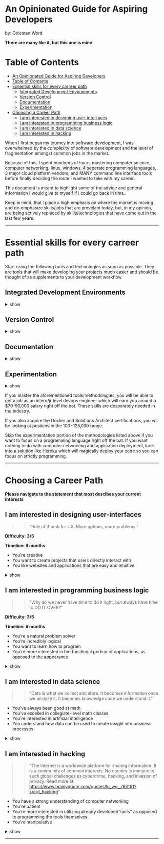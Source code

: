 # An Opinionated Guide for Aspiring Developers
by: Coleman Word

**There are many like it, but this one is mine**

Table of Contents
=================

   * [An Opinionated Guide for Aspiring Developers](#an-opinionated-guide-for-aspiring-developers)
   * [Table of Contents](#table-of-contents)
   * [Essential skills for every carreer path](#essential-skills-for-every-carreer-path)
      * [Integrated Development Environments](#integrated-development-environments)
      * [Version Control](#version-control)
      * [Documentation](#documentation)
      * [Experimentation](#experimentation)
   * [Choosing a Career Path](#choosing-a-career-path)
      * [I am interested in designing user-interfaces](#i-am-interested-in-designing-user-interfaces)
      * [I am interested in programming business logic](#i-am-interested-in-programming-business-logic)
      * [I am interested in data science](#i-am-interested-in-data-science)
      * [I am interested in hacking](#i-am-interested-in-hacking)

When I first began my journey into software development, I was overwhelmed
by the complexity of software development and the level of fragmentation 
amongst common jobs in the market. 

Because of this, I spent hundreds of hours mastering computer science, computer
networking, linux, windows, 4 seperate programming languages, 3 major cloud 
platform vendors, and MANY command line interface tools before finally deciding
the route I wanted to take with my career. 

This document is meant to highlight some of the advice and general information
I would give to myself if I could go back in time..

Keep in mind, that I place a high emphasis on where the market is moving and de-emphasize
skills/jobs that are prevelant today, but, in my opinion, are being actively 
replaced by skills/technologies that have come out in the last few years.

*******************************************************************************************

# Essential skills for every carreer path
Start using the following tools and technologies as soon as possible. They are tools that 
will make developing your projects much easier and should be thought of as supplements to 
your development workflow.

## Integrated Development Environments

<details><summary>show</summary>
<p>

**Overview**


An integrated development environment is an application you can download onto your 
PC for actively developing your projects. They generally have many features like 
an integrated terminal, file organization, debugging, and extensions that can help you
develop clean code faster.

**Tips**

* VScode is free and by far my favorite IDE. 

**Resources**

* [Getting Started w/ VScode](https://code.visualstudio.com/docs/introvideos/basics)

</p>
</details>

## Version Control
<details><summary>show</summary>
<p>

**Overview**

Version control is a system that records changes to a file or set of files over time so that you can recall specific versions later. The most popular tool for code version control is Git. A Git repository is where you will keep the files that make up your application.
**Tips**

* Get a github account
* Keep all your projects in seperate git repositories
* Master the git cli
* Use GitHub as a search engine to explore projects- A good source for inspiration.

**Resources**

* [Git Tutorial](https://guides.github.com/activities/hello-world/)
* [GitHub](https://github.com/)

</p>
</details>

## Documentation
<details><summary>show</summary>
<p>

**Overview**

Once you have a Github account set up, it will be essential to create documentation
for your projects/code. This is done by creating a README.md file in the root of the project
folder. The file extension for README is generally markdown. Markdown is a markup language that
allows you quickly format documents and insert elements like headings, lists, code blocks, and much 
more. 

**Tips**

* Markdown is easy, take a day or two to learn it
* Creating documentation is a good way to learn- Document every step of your development workflow so that
you have a very clear understanding of what it is you're doing.
* Documentation will turn your GitHub repository into your future resume
* Documenation allows others to understand and reuse your code.
* Code without documentation is useless

**Resources**

* [Markdwon Cheatsheet](https://guides.github.com/pdfs/markdown-cheatsheet-online.pdf)
* [Markdown Newtab](https://chrome.google.com/webstore/detail/markdown-new-tab/demppioeofcekpjcnlkmdjbabifjnokj?hl=en)

</p>
</details>

## Experimentation
<details><summary>show</summary>
<p>

**Overview**

Once you're ready to start programming, you'll immediately start wondering where your code is 
supposed to run. Programs in development are generally run on your personal PC, while finished
projects are generally run on dedicated servers. A problem many developers encounter is "My code runs
on my PC, but it doesn't work on a dedicated server!". This is because when you're developing on your
PC, you download code dependencies(libraries/frameworks) which your code relies on to execute. When you 
move your files to a server, the dependencies are no longer in place. 

To solve this problem, I recommend using a portable sandbox environment on your PC so that you can 
transfer your project AND all of it's dependencies to other computers. 

**Tips**
* Learn and use Docker to stage your programs. 
* Docker has created a paradigm shift within the industry and is very popular
* Create a dockerhub account
* Learn how to create dockerfiles
* Setup an Amazon Web Services account once you want to deploy your project on a dedicated server
* This will take time to master
* This will drastically improve your marketability in the application process

**Resources**

* [Getting Started](https://docs.docker.com/get-started/)
* [DockerHub](https://hub.docker.com/)
* [Interactive Tutorials](https://www.katacoda.com/courses/docker)
* [Amazon Web Services](https://aws.amazon.com/)
* [Docker Certification](https://success.docker.com/certification)
* [AWS Solutions Architect Certification](https://aws.amazon.com/certification/certified-solutions-architect-associate/)
* [Docker Online Courses](https://www.udemy.com/topic/docker/)
* [AWS Online Course](https://www.udemy.com/aws-certified-solutions-architect-associate/)
</p>
</details>


If you master the aforementioned tools/methodologies, you will be able to get a job as an intern/jr level
devops engineer which will earn you around a $70-90,000 salary right off the bat. These skills are desperately needed in the industry.

If you also acquire the Docker and Solutions Architect certifications, you will be looking at postions
in the $100-$125,000 range.

Skip the experimentation portion of the methodologies listed above if you want to focus on a programming
language right off the bat. If you want nothing to do with computer networking and application deployment,
look into a solution like [Heroku](https://signup.heroku.com/?c=70130000001xDpdAAE&gclid=CjwKCAjw85zdBRB6EiwAov3RinnYvtomxd8gs31O7l4-c7YEOLptqTaPq9rMl86sxBnXc1fr4apWjBoCxvMQAvD_BwE) which
will magically deploy your code so you can focus on strictly programming.

---

# Choosing a Career Path

**Please navigate to the statement that most descibes your current interests**


## I am interested in designing user-interfaces
>> “Rule of thumb for UX: More options, more problems.”

**Difficulty: 3/5**

**Timeline: 6 months**

* You're creative
* You want to create projects that users directly interact with
* You like websites and applications that are easy and intuitive

<details><summary>show</summary>
<p>

**Overview**

The positions you'd be interested involve designing and programming what we call the
"frontend" of applications. The front-end is what users see, and directly interact 
with. 
The frontend of an application, whether is a website, desktop app, or mobile app,
communicates with the "backend" which executes the "business logic" of the application.

The front-end should be designed to be visually appealing, and intuitive for it's users.

In my opinion, the goal of a frontend developer should be to create a user interface that
can be used without any training. The design makes the business logic of the application
self-explanatory. 

For example: Instagram doesn't require users to read through documentation to begin using
it. It is popular because anyone can download the application and immediately start using
it.

**Job Titles**

 * UI Designer
 * UX designer
 * Front-end Developer
 * Front-end Designer

**Average Salary: $85,000**

**Programming Languages**

* HTML 
* CSS
* Javascript

**Certifications**

* [Lambda School](https://lambdaschool.com/courses/cs/web/)
* [Galvanize](https://www.galvanize.com/denver-platte/javascript-accelerated)
* [Pluralsight](https://www.pluralsight.com/paths/javascript)

**Tips**

There are many "flavors" of javascript. I'd highly recommend learning the framework "React" after
learning the basics of javascript, HTML, and CSS since it is the most popular, it's in high demand, and you can use it to program the front-end of websites AND mobile apps.

**Resources**

* [HTML & CSS Course](https://www.udemy.com/html-tutorial/)
* [Playground](https://stackblitz.com/)
* [React Javascript](https://reactjs.org/)

</p>
</details>

## I am interested in programming business logic
>> "Why do we never have time to do it right, but always have time to DO IT OVER?"

**Difficulty: 3/5**

**Timeline: 6 months**

* You're a natural problem solver
* You're incredibly logical
* You want to learn how to program
* You're more interested in the functional portion of applications, as opposed to the appearance

<details><summary>show</summary>
<p>

**Overview**


**Job Titles**
* Backend Engineer
* API Developer
* Software Developer

**Average Salary: $100,000**

**Programming Languages**

* Python
* Node.js
* Golang

**Certifications**


**Tips**

* Learn SQL(database language)
* Understand what a REST API is
* Learn node.js if you want to program web applications
* Learn node.js if you want to become a "full stack" developer by just learning javascript
* Learn python if you want to learn programming quickly
* Learn python if you may want to transition into data science in the future
* Learn golang if you want to develop API's
* Learn golang if you are interested in "microservices"
* Programming languages in descending order by market demand: node.js, python, golang
* Programming languages in descending order by average salary: golang, python, node.js
* Programming languages in descending order by future job growth: 3-way tie

**Resources**

* [Node.js](https://nodejs.org/en/)
* [Node Playground](https://www.katacoda.com/courses/nodejs/playground)
* [Python](https://www.python.org/)
* [Python-Playground](https://www.pythonanywhere.com/)
* [Golang](https://golang.org/)
* [Golang-Playground](https://play.golang.org/)

</p>
</details>



## I am interested in data science
>> "Data is what we collect and store. It becomes information once we analyze it. It becomes knowledge once we understand it."

* You've always been good at math
* You've excelled in collegiate-level math classes
* You're interested in artificial intelligence
* You understand how data can be used to create insight into business processes

<details><summary>show</summary>
<p>

**Overview**

Data science is exploding right now. With the amount of data being produced at an exponential rate, companies need specialists that can turn "dark data" into actionable insights. A career in data science can also lead to machine learning and artificial intelligence as well. Computers can be used to analyze large datasets, perform tasks, and correct themselves based on the outcome of their behavior in relation to the desired outcome. Start with basic data analysis -> data engineering -> data science -> machine learning. This will take time.

**Job Titles**

* Data Analyst
* Data Engineer
* Business Intelligence Developer
* Data Scientist
* Machine Learning Engineer

**Average Salary: $60-$200,000**

**Programming Languages**

* Python

**Certifications**

* [Top 15](https://www.cio.com/article/3222879/certifications/15-data-science-certifications-that-will-pay-off.html)
**Tips**

* Your integrated development environment is now the Jupyter Notebook
* Learn Numpy, Pandas, SQL, Scikit, and Matplotlib
* You need a large amount of data to do data analytics/science
* Social media APIs like Twitter(tweepy) are a good source of data
* Stock Exchanges are a good source of data
* Learn Tensorflow if you want to get into machine learning
* Use Python 3 
* Use Anaconda- package for python that includes everything you need to get started.

**Resources**

* [Colaboratory Notebook](https://colab.research.google.com/notebooks/welcome.ipynb#recent=true)
* [Numpy](https://www.machinelearningplus.com/python/numpy-tutorial-part1-array-python-examples/)
* [Anaconda](https://www.anaconda.com/enterprise/?gclid=CjwKCAjw85zdBRB6EiwAov3RioX6LlRXDdamtUy229SGilN_oFWUVGxf-W5lwdUTk_xgrvBK4Y5ehRoCOLkQAvD_BwE)
* [Tensorflow Tutorial](https://www.tensorflow.org/tutorials/)

</p>
</details>



## I am interested in hacking
>> "The Internet is a worldwide platform for sharing information. It is a community of common interests. No country is immune to such global challenges as cybercrime, hacking, and invasion of privacy.
Read more at: https://www.brainyquote.com/quotes/lu_wei_763161?src=t_hacking"

* You have a strong understanding of computer networking
* You're patient
* You're more interested in utilizing already developed"tools" as opposed to programming the tools themselves
* You're manipulative

<details><summary>show</summary>
<p>

**Overview**
If you're interested in hacking, you'll want need to become extremely well-versed
in computer networking. Generally, you will want to master certain tools that 
are available to perform attacks on vulnerable networks. You should never perform attacks on real systems, rather, there are ways to setup vulnerable servers to 
practice. There are many jobs in cybersecurity that will be available to you if
you become fluent in computer networking and penetration testing. 

**Job Titles**

* Ethical Hacker
* Penetration Tester
* Cybersecurity Analyst
* Network Engineer
* Systems Administrator

**Average Salary: $100,000**

**Programming Languages**

* Python
* Bash
* Powershell

**Tools**

* Wireshark
* Shodan
* Metasploit
* Nmap

**Certifications**

* Comptia Network +
* Comptia Security +
* Comptia PenTest +
* Cisco Certified Network Associate Security

**Tips**

* Hacking is hard and takes patience
* Hacking very often requires social engineering and/or physical proxemity to the target

**Key Terms**

* The OSI Model
* Malware
* Encryption
* Tor
* Social Engineering
* Phishing
* Root Kit
* Remote Access Trojan
* Ransomware
* Crypto-malware


**Resources**

* [Comptia Certifications](https://certification.comptia.org/)
* [Metasploit](https://www.metasploit.com/)
* [Wireshark](https://www.wireshark.org/)

</p>
</details>



---
